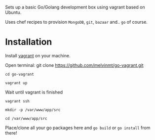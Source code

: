 Sets up a basic Go/Golang development box using vagrant based on Ubuntu.


Uses chef recipes to provision `MongoDB`, `git`, `bazaar` and.. `go` of course.

# Installation

Install [vagrant](http://downloads.vagrantup.com/) on your machine.

Open terminal:
    git clone https://github.com/melvinmt/go-vagrant.git

    cd go-vagrant

    vagrant up

Wait until vagrant is finished

    vagrant ssh

    mkdir -p /var/www/app/src

    cd /var/www/app/src
   
Place/clone all your go packages here and `go build` or `go install` from there!
